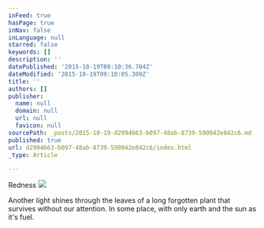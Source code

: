 ```yaml
---
inFeed: true
hasPage: true
inNav: false
inLanguage: null
starred: false
keywords: []
description: ''
datePublished: '2015-10-19T09:10:36.704Z'
dateModified: '2015-10-19T09:10:05.309Z'
title: ''
authors: []
publisher:
  name: null
  domain: null
  url: null
  favicon: null
sourcePath: _posts/2015-10-19-d2994663-b097-48ab-8739-590942e842c6.md
published: true
url: d2994663-b097-48ab-8739-590942e842c6/index.html
_type: Article

---
```

Redness
![](https://the-grid-user-content.s3-us-west-2.amazonaws.com/189d6119-0067-411f-a166-ad365ac89828.JPG)

Another light shines through the leaves of a long forgotten plant that survives without our attention. In some place, with only earth and the sun as it's fuel.